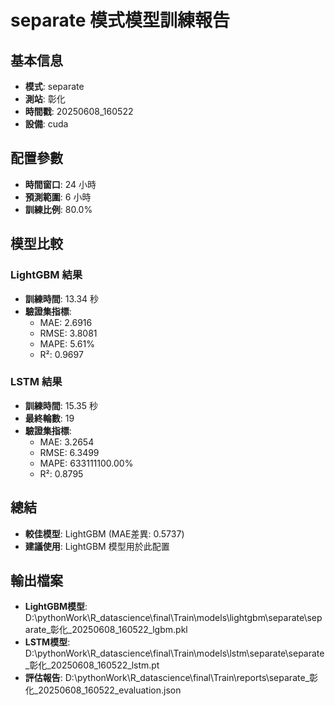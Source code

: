 
# separate 模式模型訓練報告

## 基本信息
- **模式**: separate
- **測站**: 彰化
- **時間戳**: 20250608_160522
- **設備**: cuda

## 配置參數
- **時間窗口**: 24 小時
- **預測範圍**: 6 小時
- **訓練比例**: 80.0%

## 模型比較

### LightGBM 結果

- **訓練時間**: 13.34 秒
- **驗證集指標**:
  - MAE: 2.6916
  - RMSE: 3.8081
  - MAPE: 5.61%
  - R²: 0.9697

### LSTM 結果

- **訓練時間**: 15.35 秒
- **最終輪數**: 19
- **驗證集指標**:
  - MAE: 3.2654
  - RMSE: 6.3499
  - MAPE: 633111100.00%
  - R²: 0.8795

## 總結

- **較佳模型**: LightGBM (MAE差異: 0.5737)
- **建議使用**: LightGBM 模型用於此配置


## 輸出檔案
- **LightGBM模型**: D:\pythonWork\R_datascience\final\Train\models\lightgbm\separate\separate_彰化_20250608_160522_lgbm.pkl
- **LSTM模型**: D:\pythonWork\R_datascience\final\Train\models\lstm\separate\separate_彰化_20250608_160522_lstm.pt
- **評估報告**: D:\pythonWork\R_datascience\final\Train\reports\separate_彰化_20250608_160522_evaluation.json
